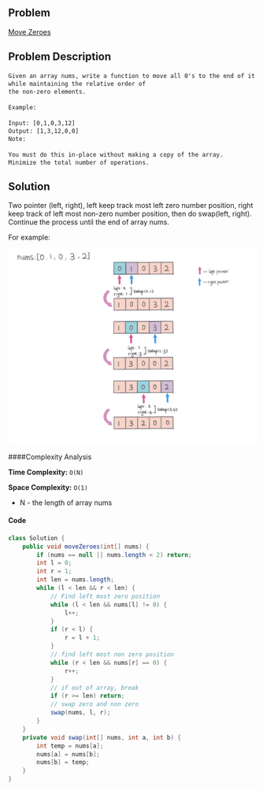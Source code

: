 ## Problem
[Move Zeroes](https://leetcode.com/explore/challenge/card/30-day-leetcoding-challenge/528/week-1/3286/)

## Problem Description
```
Given an array nums, write a function to move all 0's to the end of it while maintaining the relative order of 
the non-zero elements.

Example:

Input: [0,1,0,3,12]
Output: [1,3,12,0,0]
Note:

You must do this in-place without making a copy of the array.
Minimize the total number of operations.
```

## Solution
Two pointer (left, right), left keep track most left zero number position, right keep track of left most non-zero number position,
then do swap(left, right). 
Continue the process until the end of array nums.

For example: 
 

![Move Zeroes](../../assets/leetcode/move-zeroes.png)

####Complexity Analysis

**Time Complexity:** `O(N)`

**Space Complexity:** `O(1)`

- N - the length of array nums

#### Code

```java
class Solution {
    public void moveZeroes(int[] nums) {
        if (nums == null || nums.length < 2) return;
        int l = 0;
        int r = 1;
        int len = nums.length;
        while (l < len && r < len) {
            // Find left most zero position
            while (l < len && nums[l] != 0) {
                l++;
            }
            if (r < l) {
                r = l + 1;
            }
            // find left most non zero position
            while (r < len && nums[r] == 0) {
                r++;
            }
            // if out of array, break
            if (r >= len) return;
            // swap zero and non zero
            swap(nums, l, r);
        }
    }
    private void swap(int[] nums, int a, int b) {
        int temp = nums[a];
        nums[a] = nums[b];
        nums[b] = temp;
    }
}
```
